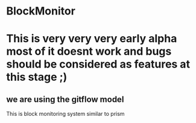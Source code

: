 BlockMonitor
============
# This is very very very early alpha most of it doesnt work and bugs should be considered as features at this stage ;)
## we are using the gitflow model
This is block monitoring system similar to prism
